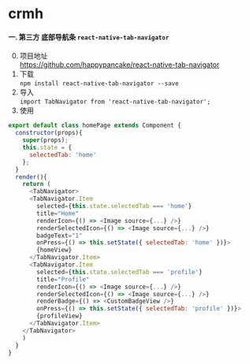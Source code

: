 # crmh

#### 一. 第三方 底部导航条 `react-native-tab-navigator`  
0. 项目地址  
https://github.com/happypancake/react-native-tab-navigator
1. 下载  
`npm install react-native-tab-navigator --save`
2. 导入  
`import TabNavigator from 'react-native-tab-navigator';`
3. 使用
```javascript
export default class homePage extends Component {
  constructor(props){
    super(props);
    this.state = {
      selectedTab: 'home'
    };
  }
  render(){
    return (
      <TabNavigator>
      <TabNavigator.Item
        selected={this.state.selectedTab === 'home'}
        title="Home"
        renderIcon={() => <Image source={...} />}
        renderSelectedIcon={() => <Image source={...} />}
        badgeText="1"
        onPress={() => this.setState({ selectedTab: 'home' })}>
        {homeView}
      </TabNavigator.Item>
      <TabNavigator.Item
        selected={this.state.selectedTab === 'profile'}
        title="Profile"
        renderIcon={() => <Image source={...} />}
        renderSelectedIcon={() => <Image source={...} />}
        renderBadge={() => <CustomBadgeView />}
        onPress={() => this.setState({ selectedTab: 'profile' })}>
        {profileView}
      </TabNavigator.Item>
    </TabNavigator>
    )
  }
}
```
